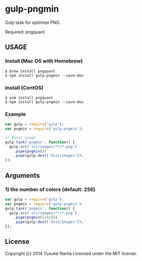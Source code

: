 # gulp-pngmin

Gulp task for optimize PNG.

Required: pngquant

## USAGE

### Install (Mac OS with Homebrew)

```
$ brew install pngquant
$ npm install gulp-pngmin --save-dev
```

### Install (CentOS)

```
$ yum install pngquant
$ npm install gulp-pngmin --save-dev
```

### Example

```javascript
var gulp = require('gulp');
var pngmin = require('gulp-pngmin');

// Basic usage
gulp.task('pngmin', function() {
  gulp.src('src/images/**/*.png')
    .pipe(pngmin())
    .pipe(gulp.dest('dist/images'));
});
```

## Arguments

### 1) the number of colors (default: 256)

```javascript
var gulp = require('gulp');
var pngmin = require('gulp-pngmin');
gulp.task('pngmin', function() {
  gulp.src('src/images/**/*.png')
    .pipe(pngmin([192]))
    .pipe(gulp.dest('dist/images'));
});
```

## License
Copyright (c) 2014 Yusuke Narita
Licensed under the MIT license.
